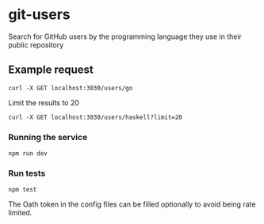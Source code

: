 # git-users

Search for GitHub users by the programming language they use in their public repository

## Example request

```
curl -X GET localhost:3030/users/go
```

Limit the results to 20

```
curl -X GET localhost:3030/users/haskell?limit=20
```

### Running the service

```
npm run dev
```

### Run tests

```
npm test
```

The Oath token in the config files can be filled optionally to avoid being rate limited.
